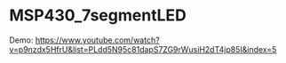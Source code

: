 # MSP430_7segmentLED

Demo: https://www.youtube.com/watch?v=p9nzdx5HfrU&list=PLdd5N95c81dapS7ZG9rWusiH2dT4jp85I&index=5
